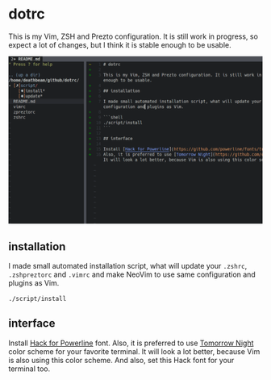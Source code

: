 # dotrc

This is my Vim, ZSH and Prezto configuration. It is still work in progress, so expect a lot of changes, but I think it is stable enough to be usable.

![Screenshot](/screenshot.png?raw=true "Screenshot")

## installation

I made small automated installation script, what will update your `.zshrc`, `.zshpreztorc` and `.vimrc` and make NeoVim to use same configuration and plugins as Vim.

```shell
./script/install
```

## interface

Install [Hack for Powerline](https://github.com/powerline/fonts/tree/master/Hack) font.
Also, it is preferred to use [Tomorrow Night](https://github.com/chriskempson/tomorrow-theme) color scheme for your favorite terminal. It will look a lot better, because Vim is also using this color scheme. And also, set this Hack font for your terminal too.
